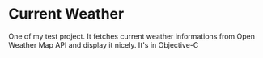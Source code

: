 # Current Weather

One of my test project. It fetches current weather informations from Open Weather Map API and display it nicely. It's in Objective-C
